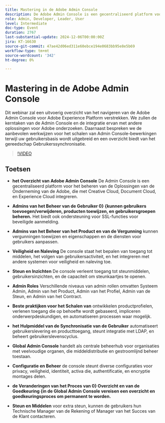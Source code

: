 ```yaml
---
title: Mastering in de Adobe Admin Console
description: De Adobe Admin Console is een gecentraliseerd platform voor het beheer van Adobe Enterprise Solutions, dat gebruikers- en licentiebeheer, beveiligings- en compatibiliteitsfuncties, ondersteuningsbronnen, beheerrollen, aanbevolen procedures voor schalen en integratie met verschillende systemen voor gestroomlijnde bewerkingen biedt.
role: Admin, Developer, Leader, User
level: Intermediate
doc-type: Event
duration: 2767
last-substantial-update: 2024-12-06T00:00:00Z
jira: KT-16630
source-git-commit: 47ae42d06ed311e60ebce194e0683bb95e8e5b69
workflow-type: tm+mt
source-wordcount: '342'
ht-degree: 0%

---
```



# Mastering in de Adobe Admin Console

Dit webinar zal een uitvoerig overzicht van het navigeren van de Adobe Admin Console voor Adobe Experience Platform verstrekken. We zullen de kerntaken van de Admin Console en de integratie ervan met andere oplossingen voor Adobe onderzoeken. Daarnaast bespreken we de aanbevolen werkwijzen voor het schalen van Admin Console-bewerkingen terwijl uw gebruikersbasis wordt uitgebreid en een overzicht biedt van het gereedschap Gebruikerssynchronisatie.

>[!VIDEO](https://video.tv.adobe.com/v/3440937/?learn=on&enablevpops)

## Toetsen

* **het Overzicht van Adobe Admin Console** De Admin Console is een gecentraliseerd platform voor het beheren van de Oplossingen van de Onderneming van de Adobe, die met Creative Cloud, Document Cloud, en Experience Cloud integreren.

* **Admins van het Beheer van de Gebruiker 0} {kunnen gebruikers toevoegen/verwijderen, producten toewijzen, en gebruikersgroepen beheren.** Het biedt ook ondersteuning voor SSL-functies voor beveiligde aanmelding.

* **Admins van het Beheer van het Product en van de Vergunning** kunnen vergunningen toewijzen en eigenschappen en de diensten voor gebruikers aanpassen.

* **Veiligheid en Naleving** De console staat het bepalen van toegang tot middelen, het volgen van gebruikersactiviteit, en het integreren met andere systemen voor veiligheid en naleving toe.

* **Steun en Inzichten** De console verleent toegang tot steunmiddelen, gebruikersinzichten, en de capaciteit om steunkaartjes te openen.

* **Admin Roles** Verschillende niveaus van admin rollen omvatten Systeem Admin, Admin van het Product, Admin van het Profiel, Admin van de Steun, en Admin van het Contract.

* **Beste praktijken voor het Schalen van** ontwikkelen productprofielen, verlenen toegang die op behoefte wordt gebaseerd, impliceren onderwerpdeskundigen, en automatiseren processen waar mogelijk.

* **het Hulpmiddel van de Synchronisatie van de Gebruiker** automatiseert gebruikerslevering en producttoegang, steunt integratie met LDAP, en beheert gebruikerslevenscyclus.

* **Global Admin Console** handelt als centrale beheerhub voor organisaties met veelvoudige organen, die middeldistributie en gestroomlijnd beheer toestaan.

* **Configuratie en Beheer** de console steunt diverse configuraties voor privacy, veiligheid, identiteit, activa die, authentificatie, en encryptie montages delen.

* **de Veranderingen van het Proces van 0} Overzicht en van de Goedkeuring {in de Global Admin Console vereisen een overzicht en goedkeuringsproces om permanent te worden.**

* **Steun en Middelen** voor extra steun, kunnen de gebruikers hun Technische Manager van de Rekening of Manager van het Succes van de Klant contacteren.
